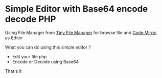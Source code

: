 # Simple Editor with Base64 encode decode PHP

Using File Manager from [Tiny File Manager](https://tinyfilemanager.github.io/) for browse file and [Code Mirror](https://codemirror.net) as Editor  

What you can do using this simple editor ?
 - Edit your file php
 - Encode or Decode using Base64

That's it

